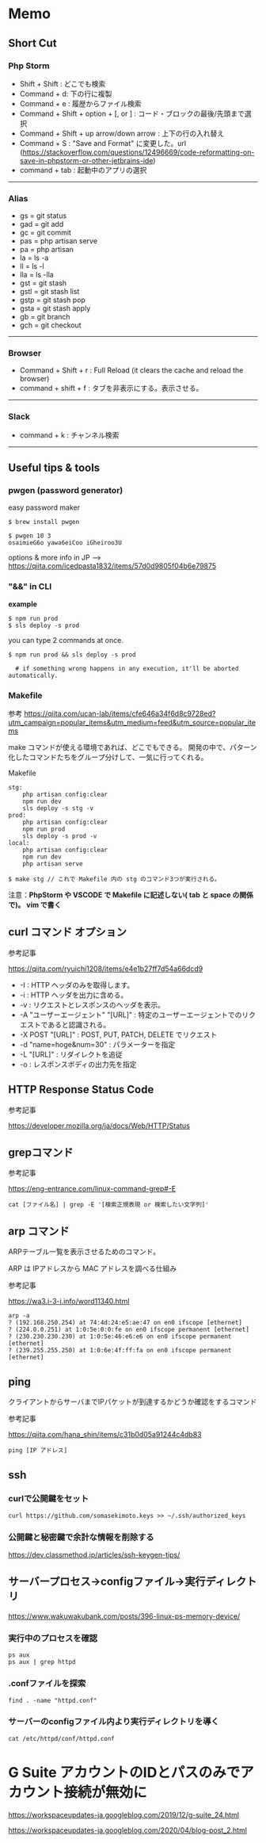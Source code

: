 # Memo

## Short Cut

### Php Storm

- Shift + Shift : どこでも検索
- Command + d: 下の行に複製
- Command + e : 履歴からファイル検索
- Command + Shift + option + [, or ] : コード・ブロックの最後/先頭まで選択
- Command + Shift + up arrow/down arrow : 上下の行の入れ替え
- Command + S : "Save and Format" に変更した。url (https://stackoverflow.com/questions/12496669/code-reformatting-on-save-in-phpstorm-or-other-jetbrains-ide)
- command + tab : 起動中のアプリの選択

---

### Alias

- gs = git status
- gad = git add
- gc = git commit
- pas = php artisan serve
- pa = php artisan
- la = ls -a
- ll = ls -l
- lla = ls -lla
- gst = git stash
- gstl = git stash list
- gstp = git stash pop
- gsta = git stash apply
- gb = git branch
- gch = git checkout

---

### Browser

- Command + Shift + r : Full Reload (it clears the cache and reload the browser)
- command + shift + f : タブを非表示にする。表示させる。

---

### Slack
- command + k : チャンネル検索

---

## Useful tips & tools

### **pwgen** (password generator)

easy password maker

```
$ brew install pwgen
```

```
$ pwgen 10 3
osaimieG6o yawa6eiCoo iGheiroo3U
```

options & more info in JP --> https://qiita.com/icedpasta1832/items/57d0d9805f04b6e79875

### **"&&" in CLI**

**example**

```
$ npm run prod
$ sls deploy -s prod
```

you can type 2 commands at once.

```
$ npm run prod && sls deploy -s prod

  # if something wrong happens in any execution, it'll be aborted automatically.
```

### Makefile

参考 https://qiita.com/ucan-lab/items/cfe646a34f6d8c9728ed?utm_campaign=popular_items&utm_medium=feed&utm_source=popular_items

make コマンドが使える環境であれば、どこでもできる。
開発の中で、パターン化したコマンドたちをグループ分けして、一気に行ってくれる。

Makefile

```make
stg:
    php artisan config:clear
    npm run dev
    sls deploy -s stg -v
prod:
    php artisan config:clear
    npm run prod
    sls deploy -s prod -v
local:
    php artisan config:clear
    npm run dev
    php artisan serve
```

```
$ make stg // これで Makefile 内の stg のコマンド3つが実行される。
```

注意：**PhpStorm や VSCODE で Makefile に記述しない( tab と space の関係で)。 vim で書く**

## curl コマンド オプション

参考記事

https://qiita.com/ryuichi1208/items/e4e1b27ff7d54a66dcd9

- -I : HTTP ヘッダのみを取得します。
- -i : HTTP ヘッダを出力に含める。
- -v : リクエストとレスポンスのヘッダを表示。
- -A "ユーザーエージェント" "[URL]" : 特定のユーザーエージェントでのリクエストであると認識される。
- -X POST  "[URL]" : POST, PUT, PATCH, DELETE でリクエスト
- -d "name=hoge&num=30" : パラメーターを指定
- -L "[URL]" : リダイレクトを追従
- -o : レスポンスボディの出力先を指定

## HTTP Response Status Code

参考記事

https://developer.mozilla.org/ja/docs/Web/HTTP/Status

## grepコマンド

参考記事

https://eng-entrance.com/linux-command-grep#-E

```
cat [ファイル名] | grep -E '[検索正規表現 or 検索したい文字列]'
```

## arp コマンド
ARPテーブル一覧を表示させるためのコマンド。

ARP は IPアドレスから MAC アドレスを調べる仕組み

参考記事

https://wa3.i-3-i.info/word11340.html

```
arp -a
? (192.168.250.254) at 74:4d:24:e5:ae:47 on en0 ifscope [ethernet]
? (224.0.0.251) at 1:0:5e:0:0:fe on en0 ifscope permanent [ethernet]
? (230.230.230.230) at 1:0:5e:46:e6:e6 on en0 ifscope permanent [ethernet]
? (239.255.255.250) at 1:0:6e:4f:ff:fa on en0 ifscope permanent [ethernet]
```



## ping

クライアントからサーバまでIPパケットが到達するかどうか確認をするコマンド

参考記事

https://qiita.com/hana_shin/items/c31b0d05a91244c4db83

```
ping [IP アドレス]
```

## ssh

### curlで公開鍵をセット

```
curl https://github.com/somasekimoto.keys >> ~/.ssh/authorized_keys
```

### 公開鍵と秘密鍵で余計な情報を削除する

https://dev.classmethod.jp/articles/ssh-keygen-tips/


## サーバープロセス→configファイル→実行ディレクトリ

https://www.wakuwakubank.com/posts/396-linux-ps-memory-device/

### 実行中のプロセスを確認

```
ps aux
ps aux | grep httpd
```

### .confファイルを探索
```
find . -name "httpd.conf"
```

### サーバーのconfigファイル内より実行ディレクトリを導く

```
cat /etc/httpd/conf/httpd.conf
```



# G Suite アカウントのIDとパスのみでアカウント接続が無効に

https://workspaceupdates-ja.googleblog.com/2019/12/g-suite_24.html

https://workspaceupdates-ja.googleblog.com/2020/04/blog-post_2.html

